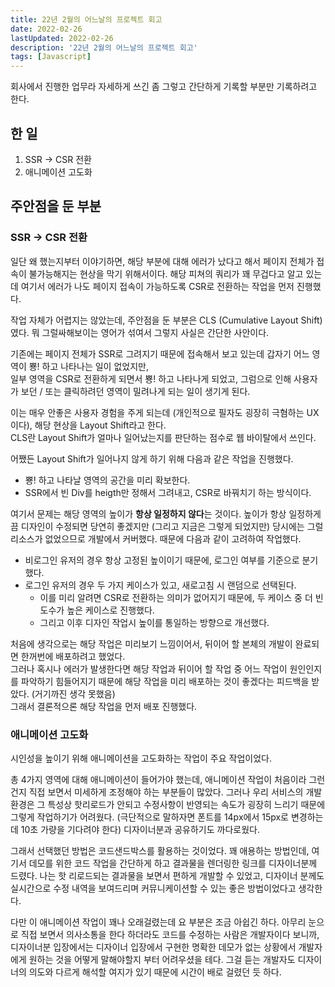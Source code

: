 ```yaml
---
title: 22년 2월의 어느날의 프로젝트 회고
date: 2022-02-26
lastUpdated: 2022-02-26
description: '22년 2월의 어느날의 프로젝트 회고'
tags: [Javascript]
---
```


회사에서 진행한 업무라 자세하게 쓰긴 좀 그렇고 간단하게 기록할 부분만 기록하려고 한다.

## 한 일
1. SSR -> CSR 전환
2. 애니메이션 고도화

## 주안점을 둔 부분
### SSR -> CSR 전환
일단 왜 했는지부터 이야기하면, 해당 부분에 대해 에러가 났다고 해서 페이지 전체가 접속이 불가능해지는 현상을 막기 위해서이다.
해당 피쳐의 쿼리가 꽤 무겁다고 알고 있는데 여기서 에러가 나도 페이지 접속이 가능하도록 CSR로 전환하는 작업을 먼저 진행했다.

작업 자체가 어렵지는 않았는데, 주안점을 둔 부분은 CLS (Cumulative Layout Shift)였다. 뭐 그럴싸해보이는 영어가 섞여서 그렇지 사실은 간단한 사안이다.

기존에는 페이지 전체가 SSR로 그려지기 때문에 접속해서 보고 있는데 갑자기 어느 영역이 뿅! 하고 나타나는 일이 없었지만,  
일부 영역을 CSR로 전환하게 되면서 뿅! 하고 나타나게 되었고, 그럼으로 인해 사용자가 보던 / 또는 클릭하려던 영역이 밀려나게 되는 일이 생기게 된다.  

이는 매우 안좋은 사용자 경험을 주게 되는데 (개인적으로 필자도 굉장히 극혐하는 UX이다), 해당 현상을 Layout Shift라고 한다.  
CLS란 Layout Shift가 얼마나 일어났는지를 판단하는 점수로 웹 바이탈에서 쓰인다.

어쨌든 Layout Shift가 일어나지 않게 하기 위해 다음과 같은 작업을 진행했다.  

- 뿅! 하고 나타날 영역의 공간을 미리 확보한다.
- SSR에서 빈 Div를 heigth만 정해서 그려내고, CSR로 바꿔치기 하는 방식이다.

여기서 문제는 해당 영역의 높이가 **항상 일정하지 않다**는 것이다. 높이가 항상 일정하게끔 디자인이 수정되면 당연히 좋겠지만 (그리고 지금은 그렇게 되었지만) 당시에는 그럴 리소스가 없었으므로 개발에서 커버했다. 때문에 다음과 같이 고려하여 작업했다.

- 비로그인 유저의 경우 항상 고정된 높이이기 때문에, 로그인 여부를 기준으로 분기했다.
- 로그인 유저의 경우 두 가지 케이스가 있고, 새로고침 시 랜덤으로 선택된다. 
  - 이를 미리 알려면 CSR로 전환하는 의미가 없어지기 때문에, 두 케이스 중 더 빈도수가 높은 케이스로 진행했다.
  - 그리고 이후 디자인 작업시 높이를 통일하는 방향으로 개선했다.


처음에 생각으로는 해당 작업은 미리보기 느낌이어서, 뒤이어 할 본체의 개발이 완료되면 한꺼번에 배포하려고 했었다.   
그러나 혹시나 에러가 발생한다면 해당 작업과 뒤이어 할 작업 중 어느 작업이 원인인지를 파악하기 힘들어지기 때문에 해당 작업을 미리 배포하는 것이 좋겠다는 피드백을 받았다. (거기까진 생각 못했음)  
그래서 결론적으론 해당 작업을 먼저 배포 진행했다.

### 애니메이션 고도화
시인성을 높이기 위해 애니메이션을 고도화하는 작업이 주요 작업이었다.

총 4가지 영역에 대해 애니메이션이 들어가야 했는데, 애니메이션 작업이 처음이라 그런건지 직접 보면서 미세하게 조정해야 하는 부분들이 많았다. 그러나 우리 서비스의 개발 환경은 그 특성상 핫리로드가 안되고 수정사항이 반영되는 속도가 굉장히 느리기 때문에 그렇게 작업하기가 어려웠다. (극단적으로 말하자면 폰트를 14px에서 15px로 변경하는데 10초 가량을 기다려야 한다) 디자이너분과 공유하기도 까다로웠다.

그래서 선택했던 방법은 코드샌드박스를 활용하는 것이었다. 꽤 애용하는 방법인데, 여기서 데모를 위한 코드 작업을 간단하게 하고 결과물을 렌더링한 링크를 디자이너분께 드렸다. 나는 핫 리로드되는 결과물을 보면서 편하게 개발할 수 있었고, 디자이너 분께도 실시간으로 수정 내역을 보여드리며 커뮤니케이션할 수 있는 좋은 방법이었다고 생각한다.

다만 이 애니메이션 작업이 꽤나 오래걸렸는데 요 부분은 조금 아쉽긴 하다. 아무리 눈으로 직접 보면서 의사소통을 한다 하더라도 코드를 수정하는 사람은 개발자이다 보니까, 디자이너분 입장에서는 디자이너 입장에서 구현한 명확한 데모가 없는 상황에서 개발자에게 원하는 것을 어떻게 말해야할지 부터 어려우셨을 테다. 그걸 듣는 개발자도 디자이너의 의도와 다르게 해석할 여지가 있기 때문에 시간이 배로 걸렸던 듯 하다.

